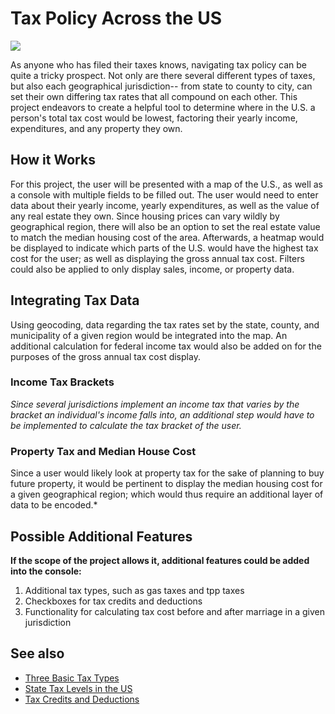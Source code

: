 # Tax Policy Across the US
![](https://taxfoundation.org/wp-content/uploads/2022/04/TaxEDU-Three-Basic-Tax-Types-Video-Thumbnail.png)

As anyone who has filed their taxes knows, navigating tax policy can be quite a tricky prospect. Not only are there several different types of taxes, but also each geographical jurisdiction--
from state to county to city, can set their own differing tax rates that all compound on each other. This project endeavors to create a helpful tool to determine where in the U.S. a person's
total tax cost would be lowest, factoring their yearly income, expenditures, and any property they own.

## How it Works
For this project, the user will be presented with a map of the U.S., as well as a console with multiple fields to be filled out. The user would need to enter 
data about their yearly income, yearly expenditures, as well as the value of any real estate they own. Since housing prices can vary wildly by geographical region,
there will also be an option to set the real estate value to match the median housing cost of the area. Afterwards, a heatmap would be displayed to indicate which
parts of the U.S. would have the highest tax cost for the user; as well as displaying the gross annual tax cost. Filters could also be applied to only display sales, 
income, or property data.

## Integrating Tax Data
Using geocoding, data regarding the tax rates set by the state, county, and municipality of a given region would be integrated into the map. An additional calculation for 
federal income tax would also be added on for the purposes of the gross annual tax cost display.
### Income Tax Brackets
*Since several jurisdictions implement an income tax that varies by the bracket an individual's income falls into, an additional step would have to be implemented
to calculate the tax bracket of the user.*
### Property Tax and Median House Cost
Since a user would likely look at property tax for the sake of planning to buy future property, it would be pertinent to display the median housing cost
for a given geographical region; which would thus require an additional layer of data to be encoded.*

## Possible Additional Features
**If the scope of the project allows it, additional features could be added into the console:**
1. Additional tax types, such as gas taxes and tpp taxes
2. Checkboxes for tax credits and deductions
3. Functionality for calculating tax cost before and after marriage in a given jurisdiction

## See also
- [Three Basic Tax Types](https://taxfoundation.org/taxedu/educational-resources/primer-the-three-basic-tax-types/)
- [State Tax Levels in the US](https://en.wikipedia.org/wiki/State_tax_levels_in_the_United_States#)
- [Tax Credits and Deductions](https://www.irs.gov/credits-deductions-for-individuals)